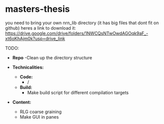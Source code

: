 # masters-thesis

you need to bring your own nrn_lib directory (it has big files that dont fit on github)
heres a link to download it: https://drive.google.com/drive/folders/1NWCQsNTwOwdAGOqk9aF_-xt6oKhAjm0k?usp=drive_link

TODO:

- **Repo**
    -Clean up the directory structure

- **Technicalities:**
  - **Code:**
    - /
  - **Build:**
    - Make build script for different compilation targets

- **Content:**
  - RLG coarse graining
  - Make GUI in panes

